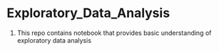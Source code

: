 # Exploratory_Data_Analysis
1. This repo contains notebook that provides basic understanding of exploratory data analysis
